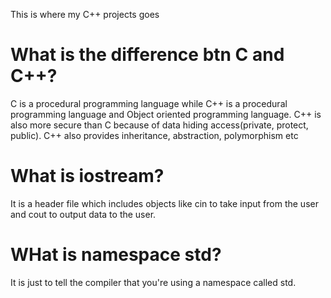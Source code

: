 This is where my C++ projects goes



# What is the difference btn C and C++?
C is a procedural programming language while C++ is a procedural programming language and Object oriented programming language. C++ is also more secure than C because of data hiding access(private, protect, public). C++ also provides inheritance, abstraction, polymorphism etc
# What is iostream?
It is a header file which includes objects like cin to take input from the user and cout to output data to the user.
# WHat is namespace std?
It is just to tell the compiler that you're using a namespace called std.
